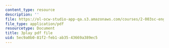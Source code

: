 ```yaml
---
content_type: resource
description: ''
file: https://ol-ocw-studio-app-qa.s3.amazonaws.com/courses/2-003sc-engineering-dynamics-fall-2011/5ec9a0b081f2feb1ab3543669a389ec5_p9DHjoLS3GA.pdf
file_type: application/pdf
resourcetype: Document
title: 3play pdf file
uid: 5ec9a0b0-81f2-feb1-ab35-43669a389ec5
---
```

